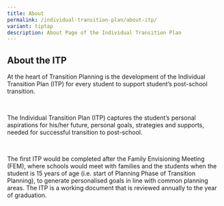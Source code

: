 ```yaml
---
title: About
permalink: /individual-transition-plan/about-itp/
variant: tiptap
description: About Page of the Individual Transition Plan
---
```

<h2><strong>About the ITP</strong></h2>
<p>At the heart of Transition Planning is the development of the Individual
Transition Plan (ITP) for every student to support student’s post-school
transition.</p>
<p>&nbsp;</p>
<p>The Individual Transition Plan (ITP) captures the student’s personal aspirations
for his/her future, personal goals, strategies and supports, needed for
successful transition to post-school.</p>
<p>&nbsp;</p>
<p>The first ITP would be completed after the Family Envisioning Meeting
(FEM), where schools would meet with families and the students when the
student is 15 years of age (i.e. start of Planning Phase of Transition
Planning), to generate personalised goals in line with common planning
areas. The ITP is a working document that is reviewed annually to the year
of graduation.</p>
<p>&nbsp;</p>
